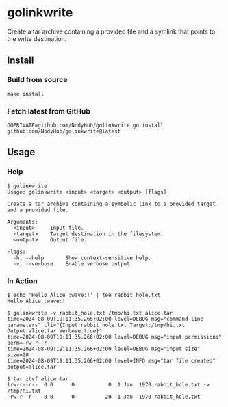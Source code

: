 # golinkwrite
Create a tar archive containing a provided file and a symlink that points to the write destination.

## Install

### Build from source

```shell
make install
```

### Fetch latest from GitHub

```shell
GOPRIVATE=github.com/NodyHub/golinkwrite go install github.com/NodyHub/golinkwrite@latest
```



## Usage

### Help

```shell
$ golinkwrite
Usage: golinkwrite <input> <target> <output> [flags]

Create a tar archive containing a symbolic link to a provided target and a provided file.

Arguments:
  <input>     Input file.
  <target>    Target destination in the filesystem.
  <output>    Output file.

Flags:
  -h, --help       Show context-sensitive help.
  -v, --verbose    Enable verbose output.
```

### In Action

```shell
$ echo 'Hello Alice :wave:!' | tee rabbit_hole.txt
Hello Alice :wave:!

$ golinkwrite -v rabbit_hole.txt /tmp/hi.txt alice.tar
time=2024-08-09T19:11:35.266+02:00 level=DEBUG msg="command line  parameters" cli="{Input:rabbit_hole.txt Target:/tmp/hi.txt Output:alice.tar Verbose:true}"
time=2024-08-09T19:11:35.266+02:00 level=DEBUG msg="input permissions" perm=-rw-r--r--
time=2024-08-09T19:11:35.266+02:00 level=DEBUG msg="input size" size=20
time=2024-08-09T19:11:35.266+02:00 level=INFO msg="tar file created" output=alice.tar

$ tar ztvf alice.tar
lrw-r--r--  0 0      0           0  1 Jan  1970 rabbit_hole.txt -> /tmp/hi.txt
-rw-r--r--  0 0      0          20  1 Jan  1970 rabbit_hole.txt
```
